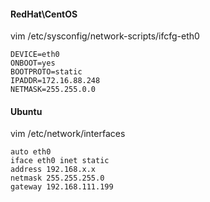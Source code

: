 #### RedHat\CentOS
vim /etc/sysconfig/network-scripts/ifcfg-eth0
```
DEVICE=eth0
ONBOOT=yes
BOOTPROTO=static
IPADDR=172.16.88.248
NETMASK=255.255.0.0
```

#### Ubuntu
vim /etc/network/interfaces

```
auto eth0
iface eth0 inet static
address 192.168.x.x
netmask 255.255.255.0
gateway 192.168.111.199
```
